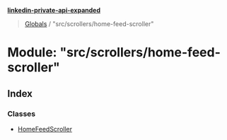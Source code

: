 **[linkedin-private-api-expanded](../README.md)**

> [Globals](../globals.md) / "src/scrollers/home-feed-scroller"

# Module: "src/scrollers/home-feed-scroller"

## Index

### Classes

* [HomeFeedScroller](../classes/_src_scrollers_home_feed_scroller_.homefeedscroller.md)
